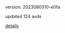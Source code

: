 version: 2023080310-e0fa

updated 124 avds

[details](https://github.com/0x74f917491bfa7ebfa379/ali_avd_db/blob/master/change_log/2023/08/03/10/e0fa.txt)
